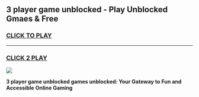 
## 3 player game unblocked - Play Unblocked Gmaes & Free
<h3>
<a href="https://premium.freeplayer.one?title=3_player_game_unblocked&ref=19F">CLICK TO PLAY</a></h3>
<hr>

<h3>
<a href="https://premium.freeplayer.one?title=3_player_game_unblocked&ref=19F">CLICK 2 PLAY</a>
  
</h3>

<a href="https://premium.freeplayer.one?title=3_player_game_unblocked&ref=19F/"><img src="https://clearcache.store/games.png"></a>


**3 player game unblocked games unblocked: Your Gateway to Fun and Accessible Online Gaming**
